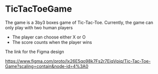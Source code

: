 # TicTacToeGame
The game is a 3by3 boxes game of Tic-Tac-Toe.
Currently, the game can only play with two human players

- The player can choose either X or O
- The score counts when the player wins

The link for the Figma design

https://www.figma.com/proto/Ix26E5qo98k7Fs2r7EiqVpiq/Tic-Tac-Toe-Game?scaling=contain&node-id=4%3A0
